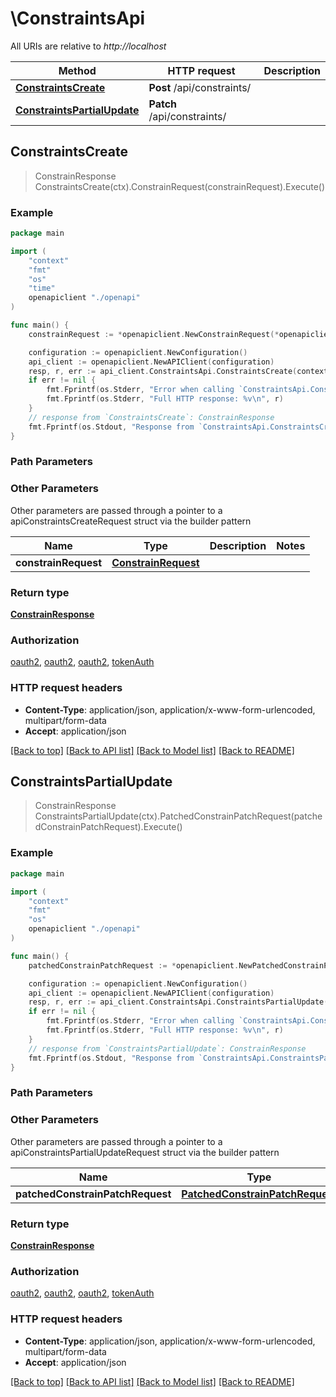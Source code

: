 # \ConstraintsApi

All URIs are relative to *http://localhost*

Method | HTTP request | Description
------------- | ------------- | -------------
[**ConstraintsCreate**](ConstraintsApi.md#ConstraintsCreate) | **Post** /api/constraints/ | 
[**ConstraintsPartialUpdate**](ConstraintsApi.md#ConstraintsPartialUpdate) | **Patch** /api/constraints/ | 



## ConstraintsCreate

> ConstrainResponse ConstraintsCreate(ctx).ConstrainRequest(constrainRequest).Execute()





### Example

```go
package main

import (
    "context"
    "fmt"
    "os"
    "time"
    openapiclient "./openapi"
)

func main() {
    constrainRequest := *openapiclient.NewConstrainRequest(*openapiclient.NewProject("Name_example", time.Now(), time.Now()), *openapiclient.NewResources([]*string{nil}), *openapiclient.NewIO()) // ConstrainRequest | 

    configuration := openapiclient.NewConfiguration()
    api_client := openapiclient.NewAPIClient(configuration)
    resp, r, err := api_client.ConstraintsApi.ConstraintsCreate(context.Background()).ConstrainRequest(constrainRequest).Execute()
    if err != nil {
        fmt.Fprintf(os.Stderr, "Error when calling `ConstraintsApi.ConstraintsCreate``: %v\n", err)
        fmt.Fprintf(os.Stderr, "Full HTTP response: %v\n", r)
    }
    // response from `ConstraintsCreate`: ConstrainResponse
    fmt.Fprintf(os.Stdout, "Response from `ConstraintsApi.ConstraintsCreate`: %v\n", resp)
}
```

### Path Parameters



### Other Parameters

Other parameters are passed through a pointer to a apiConstraintsCreateRequest struct via the builder pattern


Name | Type | Description  | Notes
------------- | ------------- | ------------- | -------------
 **constrainRequest** | [**ConstrainRequest**](ConstrainRequest.md) |  | 

### Return type

[**ConstrainResponse**](ConstrainResponse.md)

### Authorization

[oauth2](../README.md#oauth2), [oauth2](../README.md#oauth2), [oauth2](../README.md#oauth2), [tokenAuth](../README.md#tokenAuth)

### HTTP request headers

- **Content-Type**: application/json, application/x-www-form-urlencoded, multipart/form-data
- **Accept**: application/json

[[Back to top]](#) [[Back to API list]](../README.md#documentation-for-api-endpoints)
[[Back to Model list]](../README.md#documentation-for-models)
[[Back to README]](../README.md)


## ConstraintsPartialUpdate

> ConstrainResponse ConstraintsPartialUpdate(ctx).PatchedConstrainPatchRequest(patchedConstrainPatchRequest).Execute()





### Example

```go
package main

import (
    "context"
    "fmt"
    "os"
    openapiclient "./openapi"
)

func main() {
    patchedConstrainPatchRequest := *openapiclient.NewPatchedConstrainPatchRequest() // PatchedConstrainPatchRequest |  (optional)

    configuration := openapiclient.NewConfiguration()
    api_client := openapiclient.NewAPIClient(configuration)
    resp, r, err := api_client.ConstraintsApi.ConstraintsPartialUpdate(context.Background()).PatchedConstrainPatchRequest(patchedConstrainPatchRequest).Execute()
    if err != nil {
        fmt.Fprintf(os.Stderr, "Error when calling `ConstraintsApi.ConstraintsPartialUpdate``: %v\n", err)
        fmt.Fprintf(os.Stderr, "Full HTTP response: %v\n", r)
    }
    // response from `ConstraintsPartialUpdate`: ConstrainResponse
    fmt.Fprintf(os.Stdout, "Response from `ConstraintsApi.ConstraintsPartialUpdate`: %v\n", resp)
}
```

### Path Parameters



### Other Parameters

Other parameters are passed through a pointer to a apiConstraintsPartialUpdateRequest struct via the builder pattern


Name | Type | Description  | Notes
------------- | ------------- | ------------- | -------------
 **patchedConstrainPatchRequest** | [**PatchedConstrainPatchRequest**](PatchedConstrainPatchRequest.md) |  | 

### Return type

[**ConstrainResponse**](ConstrainResponse.md)

### Authorization

[oauth2](../README.md#oauth2), [oauth2](../README.md#oauth2), [oauth2](../README.md#oauth2), [tokenAuth](../README.md#tokenAuth)

### HTTP request headers

- **Content-Type**: application/json, application/x-www-form-urlencoded, multipart/form-data
- **Accept**: application/json

[[Back to top]](#) [[Back to API list]](../README.md#documentation-for-api-endpoints)
[[Back to Model list]](../README.md#documentation-for-models)
[[Back to README]](../README.md)

